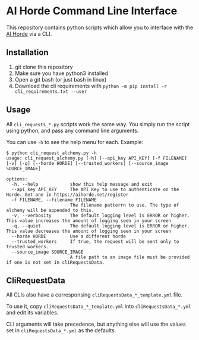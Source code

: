 # AI Horde Command Line Interface

This repository contains python scripts which allow you to interface with the [AI Horde](https://aihorde.net) via a CLI.

## Installation

1. git clone this repository
1. Make sure you have python3 installed
1. Open a git bash (or just bash in linux)
1. Download the cli requirements with `python -m pip install -r cli_requirements.txt --user`

## Usage

All `cli_requests_*.py` scripts work the same way. You simply run the script using python, and pass any command line arguments.

You can use `-h` to see the help menu for each. Example:

```
$ python cli_request_alchemy.py -h
usage: cli_request_alchemy.py [-h] [--api_key API_KEY] [-f FILENAME] [-v] [-q] [--horde HORDE] [--trusted_workers] [--source_image SOURCE_IMAGE]

options:
  -h, --help            show this help message and exit
  --api_key API_KEY     The API Key to use to authenticate on the Horde. Get one in https://aihorde.net/register
  -f FILENAME, --filename FILENAME
                        The filename patterrn to use. The type of alchemy will be appended to this.
  -v, --verbosity       The default logging level is ERROR or higher. This value increases the amount of logging seen in your screen
  -q, --quiet           The default logging level is ERROR or higher. This value decreases the amount of logging seen in your screen
  --horde HORDE         Use a different horde
  --trusted_workers     If true, the request will be sent only to trusted workers.
  --source_image SOURCE_IMAGE
                        A file path to an image file must be provided if one is not set in cliRequestsData.
```

## CliRequestData

All CLIs also have a corresponsing `cliRequestsData_*_template.yml` file. 

To use it, copy `cliRequestsData_*_template.yml` into `cliRequestsData_*.yml` and edit its variables. 

CLI arguments will take precedence, but anything else will use the values set in `cliRequestsData_*.yml` as the defaults.
